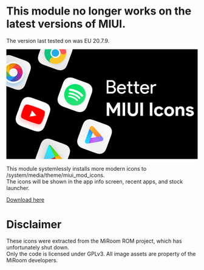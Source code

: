 
# This module no longer works on the latest versions of MIUI.
The version last tested on was EU 20.7.9.


![banner](banner.png)

This module systemlessly installs more modern icons to /system/media/theme/miui_mod_icons.\
The icons will be shown in the app info screen, recent apps, and stock launcher.


[Download here](https://github.com/Magisk-Modules-Alt-Repo/Better-MIUI-Icons/releases)


# Disclaimer
These icons were extracted from the MiRoom ROM project, which has unfortunately shut down.
\
Only the code is licensed under GPLv3. All image assets are property of the MiRoom developers.

